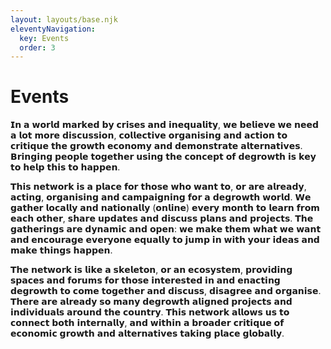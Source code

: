 ```yaml
---
layout: layouts/base.njk
eleventyNavigation:
  key: Events
  order: 3
---
```

# Events

𝗜𝗻 𝗮 𝘄𝗼𝗿𝗹𝗱 𝗺𝗮𝗿𝗸𝗲𝗱 𝗯𝘆 𝗰𝗿𝗶𝘀𝗲𝘀 𝗮𝗻𝗱 𝗶𝗻𝗲𝗾𝘂𝗮𝗹𝗶𝘁𝘆, 𝘄𝗲 𝗯𝗲𝗹𝗶𝗲𝘃𝗲 𝘄𝗲 𝗻𝗲𝗲𝗱 𝗮 𝗹𝗼𝘁 𝗺𝗼𝗿𝗲 𝗱𝗶𝘀𝗰𝘂𝘀𝘀𝗶𝗼𝗻, 𝗰𝗼𝗹𝗹𝗲𝗰𝘁𝗶𝘃𝗲 𝗼𝗿𝗴𝗮𝗻𝗶𝘀𝗶𝗻𝗴 𝗮𝗻𝗱 𝗮𝗰𝘁𝗶𝗼𝗻 𝘁𝗼 𝗰𝗿𝗶𝘁𝗶𝗾𝘂𝗲 𝘁𝗵𝗲 𝗴𝗿𝗼𝘄𝘁𝗵 𝗲𝗰𝗼𝗻𝗼𝗺𝘆 𝗮𝗻𝗱 𝗱𝗲𝗺𝗼𝗻𝘀𝘁𝗿𝗮𝘁𝗲 𝗮𝗹𝘁𝗲𝗿𝗻𝗮𝘁𝗶𝘃𝗲𝘀. 𝗕𝗿𝗶𝗻𝗴𝗶𝗻𝗴 𝗽𝗲𝗼𝗽𝗹𝗲 𝘁𝗼𝗴𝗲𝘁𝗵𝗲𝗿 𝘂𝘀𝗶𝗻𝗴 𝘁𝗵𝗲 𝗰𝗼𝗻𝗰𝗲𝗽𝘁 𝗼𝗳 𝗱𝗲𝗴𝗿𝗼𝘄𝘁𝗵 𝗶𝘀 𝗸𝗲𝘆 𝘁𝗼 𝗵𝗲𝗹𝗽 𝘁𝗵𝗶𝘀 𝘁𝗼 𝗵𝗮𝗽𝗽𝗲𝗻.

𝗧𝗵𝗶𝘀 𝗻𝗲𝘁𝘄𝗼𝗿𝗸 𝗶𝘀 𝗮 𝗽𝗹𝗮𝗰𝗲 𝗳𝗼𝗿 𝘁𝗵𝗼𝘀𝗲 𝘄𝗵𝗼 𝘄𝗮𝗻𝘁 𝘁𝗼, 𝗼𝗿 𝗮𝗿𝗲 𝗮𝗹𝗿𝗲𝗮𝗱𝘆, 𝗮𝗰𝘁𝗶𝗻𝗴, 𝗼𝗿𝗴𝗮𝗻𝗶𝘀𝗶𝗻𝗴 𝗮𝗻𝗱 𝗰𝗮𝗺𝗽𝗮𝗶𝗴𝗻𝗶𝗻𝗴  𝗳𝗼𝗿 𝗮 𝗱𝗲𝗴𝗿𝗼𝘄𝘁𝗵 𝘄𝗼𝗿𝗹𝗱. 𝗪𝗲 𝗴𝗮𝘁𝗵𝗲𝗿 𝗹𝗼𝗰𝗮𝗹𝗹𝘆 𝗮𝗻𝗱 𝗻𝗮𝘁𝗶𝗼𝗻𝗮𝗹𝗹𝘆 (𝗼𝗻𝗹𝗶𝗻𝗲) 𝗲𝘃𝗲𝗿𝘆 𝗺𝗼𝗻𝘁𝗵 𝘁𝗼 𝗹𝗲𝗮𝗿𝗻 𝗳𝗿𝗼𝗺 𝗲𝗮𝗰𝗵 𝗼𝘁𝗵𝗲𝗿, 𝘀𝗵𝗮𝗿𝗲 𝘂𝗽𝗱𝗮𝘁𝗲𝘀 𝗮𝗻𝗱 𝗱𝗶𝘀𝗰𝘂𝘀𝘀 𝗽𝗹𝗮𝗻𝘀 𝗮𝗻𝗱 𝗽𝗿𝗼𝗷𝗲𝗰𝘁𝘀. 𝗧𝗵𝗲 𝗴𝗮𝘁𝗵𝗲𝗿𝗶𝗻𝗴𝘀 𝗮𝗿𝗲 𝗱𝘆𝗻𝗮𝗺𝗶𝗰 𝗮𝗻𝗱 𝗼𝗽𝗲𝗻: 𝘄𝗲 𝗺𝗮𝗸𝗲 𝘁𝗵𝗲𝗺 𝘄𝗵𝗮𝘁 𝘄𝗲 𝘄𝗮𝗻𝘁 𝗮𝗻𝗱 𝗲𝗻𝗰𝗼𝘂𝗿𝗮𝗴𝗲 𝗲𝘃𝗲𝗿𝘆𝗼𝗻𝗲 𝗲𝗾𝘂𝗮𝗹𝗹𝘆 𝘁𝗼 𝗷𝘂𝗺𝗽 𝗶𝗻 𝘄𝗶𝘁𝗵 𝘆𝗼𝘂𝗿 𝗶𝗱𝗲𝗮𝘀 𝗮𝗻𝗱 𝗺𝗮𝗸𝗲 𝘁𝗵𝗶𝗻𝗴𝘀 𝗵𝗮𝗽𝗽𝗲𝗻.

𝗧𝗵𝗲 𝗻𝗲𝘁𝘄𝗼𝗿𝗸 𝗶𝘀 𝗹𝗶𝗸𝗲 𝗮 𝘀𝗸𝗲𝗹𝗲𝘁𝗼𝗻, 𝗼𝗿 𝗮𝗻 𝗲𝗰𝗼𝘀𝘆𝘀𝘁𝗲𝗺, 𝗽𝗿𝗼𝘃𝗶𝗱𝗶𝗻𝗴 𝘀𝗽𝗮𝗰𝗲𝘀 𝗮𝗻𝗱 𝗳𝗼𝗿𝘂𝗺𝘀 𝗳𝗼𝗿 𝘁𝗵𝗼𝘀𝗲 𝗶𝗻𝘁𝗲𝗿𝗲𝘀𝘁𝗲𝗱 𝗶𝗻 𝗮𝗻𝗱 𝗲𝗻𝗮𝗰𝘁𝗶𝗻𝗴 𝗱𝗲𝗴𝗿𝗼𝘄𝘁𝗵 𝘁𝗼 𝗰𝗼𝗺𝗲 𝘁𝗼𝗴𝗲𝘁𝗵𝗲𝗿 𝗮𝗻𝗱 𝗱𝗶𝘀𝗰𝘂𝘀𝘀, 𝗱𝗶𝘀𝗮𝗴𝗿𝗲𝗲 𝗮𝗻𝗱 𝗼𝗿𝗴𝗮𝗻𝗶𝘀𝗲. 𝗧𝗵𝗲𝗿𝗲 𝗮𝗿𝗲 𝗮𝗹𝗿𝗲𝗮𝗱𝘆 𝘀𝗼 𝗺𝗮𝗻𝘆 𝗱𝗲𝗴𝗿𝗼𝘄𝘁𝗵 𝗮𝗹𝗶𝗴𝗻𝗲𝗱 𝗽𝗿𝗼𝗷𝗲𝗰𝘁𝘀 𝗮𝗻𝗱 𝗶𝗻𝗱𝗶𝘃𝗶𝗱𝘂𝗮𝗹𝘀 𝗮𝗿𝗼𝘂𝗻𝗱 𝘁𝗵𝗲 𝗰𝗼𝘂𝗻𝘁𝗿𝘆. 𝗧𝗵𝗶𝘀 𝗻𝗲𝘁𝘄𝗼𝗿𝗸 𝗮𝗹𝗹𝗼𝘄𝘀 𝘂𝘀 𝘁𝗼 𝗰𝗼𝗻𝗻𝗲𝗰𝘁 𝗯𝗼𝘁𝗵 𝗶𝗻𝘁𝗲𝗿𝗻𝗮𝗹𝗹𝘆, 𝗮𝗻𝗱 𝘄𝗶𝘁𝗵𝗶𝗻 𝗮 𝗯𝗿𝗼𝗮𝗱𝗲𝗿 𝗰𝗿𝗶𝘁𝗶𝗾𝘂𝗲 𝗼𝗳 𝗲𝗰𝗼𝗻𝗼𝗺𝗶𝗰 𝗴𝗿𝗼𝘄𝘁𝗵 𝗮𝗻𝗱 𝗮𝗹𝘁𝗲𝗿𝗻𝗮𝘁𝗶𝘃𝗲𝘀 𝘁𝗮𝗸𝗶𝗻𝗴 𝗽𝗹𝗮𝗰𝗲 𝗴𝗹𝗼𝗯𝗮𝗹𝗹𝘆.